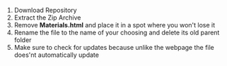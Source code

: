 1. Download Repository
2. Extract the Zip Archive
3. Remove **Materials.html** and place it in a spot where you won't lose it
4. Rename the file to the name of your choosing and delete its old parent folder
5. Make sure to check for updates because unlike the webpage the file does'nt automatically update
